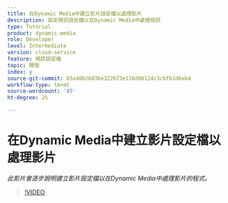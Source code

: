 ```yaml
---
title: 在Dynamic Media中建立影片設定檔以處理影片
description: 設定視訊設定檔以在Dynamic Media中處理視訊
type: Tutorial
product: dynamic-media
role: Developer
level: Intermediate
version: cloud-service
feature: 視訊設定檔
topic: 開發
index: y
source-git-commit: 65a40826d3be322673e116d98124c3cbfb1d6eb4
workflow-type: tm+mt
source-wordcount: '45'
ht-degree: 2%

---
```



# 在Dynamic Media中建立影片設定檔以處理影片

*此影片會逐步說明建立影片設定檔以在Dynamic Media中處理影片的程式。*

>[!VIDEO](https://video.tv.adobe.com/v/335382?quality=9&learn=on)

